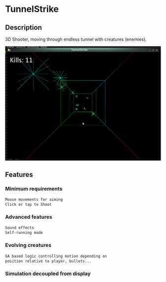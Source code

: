 # TunnelStrike

## Description

3D Shooter, moving through endless tunnel with creatures (enemies).

![Screenshot](https://github.com/deniskropp/TunnelStrike/raw/main/screenshots/TunnelStrike1.png)

## Features

### Minimum requirements
    Mouse movements for aiming
    Click or tap to Shoot

### Advanced features
    Sound effects
    Self-running mode

### Evolving creatures

    GA based logic controlling motion depending on
    position relative to player, bullets...

### Simulation decoupled from display
